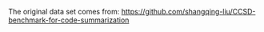 The original data set comes from: https://github.com/shangqing-liu/CCSD-benchmark-for-code-summarization
